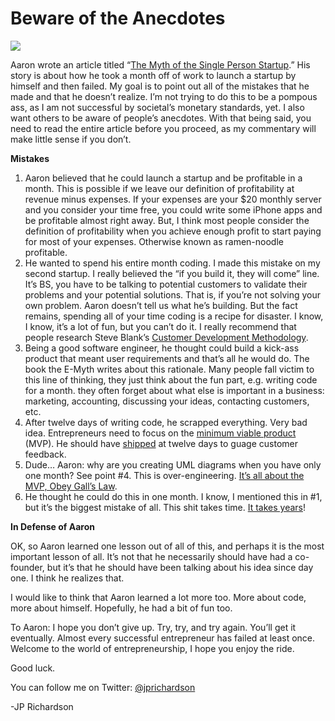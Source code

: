 <!--
id: 703440900
link: http://loudjet.com/a/beware-anecdotes
slug: beware-anecdotes
date: Wed Jun 16 2010 00:04:00 GMT-0500 (CDT)
publish: 2010-06-016
tags: 
-->


Beware of the Anecdotes
=======================

![](http://media.tumblr.com/tumblr_l43ce0EDJ71qzbc4f.jpg)

Aaron wrote an article titled “[The Myth of the Single Person
Startup](http://www.aaronstannard.com/post/2010/06/12/The-Myth-of-the-Single-Person-Startup.aspx).”
His story is about how he took a month off of work to launch a startup
by himself and then failed. My goal is to point out all of the mistakes
that he made and that he doesn’t realize. I’m not trying to do this to
be a pompous ass, as I am not successful by societal’s monetary
standards, yet. I also want others to be aware of people’s anecdotes.
With that being said, you need to read the entire article before you
proceed, as my commentary will make little sense if you don’t.

**Mistakes**

1.  Aaron believed that he could launch a startup and be profitable in a
    month. This is possible if we leave our definition of profitability
    at revenue minus expenses. If your expenses are your \$20 monthly
    server and you consider your time free, you could write some iPhone
    apps and be profitable almost right away. But, I think most people
    consider the definition of profitability when you achieve enough
    profit to start paying for most of your expenses. Otherwise known as
    ramen-noodle profitable.
2.  He wanted to spend his entire month coding. I made this mistake on
    my second startup. I really believed the “if you build it, they will
    come” line. It’s BS, you have to be talking to potential customers
    to validate their problems and your potential solutions. That is, if
    you’re not solving your own problem. Aaron doesn’t tell us what he’s
    building. But the fact remains, spending all of your time coding is
    a recipe for disaster. I know, I know, it’s a lot of fun, but you
    can’t do it. I really recommend that people research Steve Blank’s
    [Customer Development
    Methodology](http://www.slideshare.net/venturehacks/customer-development-methodology-presentation). 
3.  Being a good software engineer, he thought could build a kick-ass
    product that meant user requirements and that’s all he would do. The
    book the E-Myth writes about this rationale. Many people fall victim
    to this line of thinking, they just think about the fun part, e.g.
    writing code for a month. they often forget about what else is
    important in a business: marketing, accounting, discussing your
    ideas, contacting customers, etc.
4.  After twelve days of writing code, he scrapped everything. Very bad
    idea. Entrepreneurs need to focus on the [minimum viable
    product](http://www.startuplessonslearned.com/2009/08/minimum-viable-product-guide.html)
    (MVP). He should have
    [shipped](http://sethgodin.typepad.com/seths_blog/2010/06/fear-of-shipping.html)
    at twelve days to guage customer feedback.
5.  Dude… Aaron: why are you creating UML diagrams when you have only
    one month? See point \#4. This is over-engineering. [It’s all about
    the MVP, Obey Gall’s
    Law](http://loudjet.com/a/mvp-galls-law).
6.  He thought he could do this in one month. I know, I mentioned this
    in \#1, but it’s the biggest mistake of all. This shit takes time.
    [It takes
    years](http://loudjet.com/a/patience-success-takes-years)!

**In Defense of Aaron**

OK, so Aaron learned one lesson out of all of this, and perhaps it is
the most important lesson of all. It’s not that he necessarily should
have had a co-founder, but it’s that he should have been talking about
his idea since day one. I think he realizes that.

I would like to think that Aaron learned a lot more too. More about
code, more about himself. Hopefully, he had a bit of fun too.

To Aaron: I hope you don’t give up. Try, try, and try again. You’ll get
it eventually. Almost every successful entrepreneur has failed at least
once. Welcome to the world of entrepreneurship, I hope you enjoy the
ride.

Good luck.

You can follow me on Twitter:
[@jprichardson](http://twitter.com/jprichardson)

-JP Richardson

